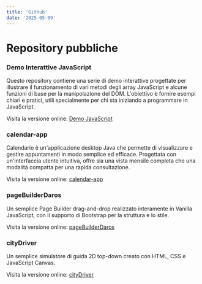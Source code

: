 ```yaml
---
title: 'GitHub'
date: '2025-05-09'
---
```

# Repository pubbliche

### Demo Interattive JavaScript

Questo repository contiene una serie di demo interattive progettate per illustrare il funzionamento di vari metodi degli array JavaScript e alcune funzioni di base per la manipolazione del DOM. L'obiettivo è fornire esempi chiari e pratici, utili specialmente per chi sta iniziando a programmare in JavaScript.

Visita la versione online: [Demo JavaScript](https://html-1.vercel.app) 

### calendar-app

Calendario è un'applicazione desktop Java che permette di visualizzare e gestire appuntamenti in modo semplice ed efficace. Progettata con un'interfaccia utente intuitiva, offre sia una vista mensile completa che una modalità compatta per una rapida consultazione.

Visita la versione online: [calendar-app](https://github.com/DarioRosina/calendar-app)

### pageBuilderDaros

Un semplice Page Builder drag-and-drop realizzato interamente in Vanilla JavaScript, con il supporto di Bootstrap per la struttura e lo stile.

Visita la versione online: [pageBuilderDaros](https://page-builder-daros.vercel.app)

### cityDriver

Un semplice simulatore di guida 2D top-down creato con HTML, CSS e JavaScript Canvas.

Visita la versione online: [cityDriver](https://city-driver.vercel.app/)